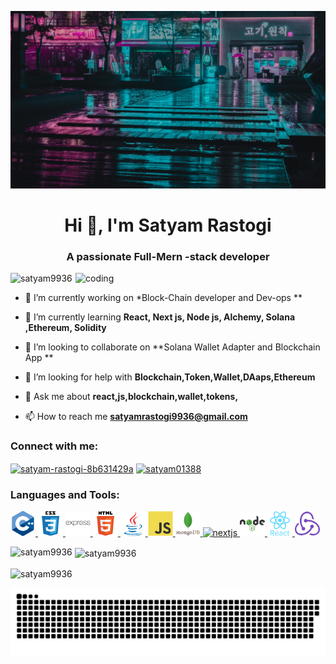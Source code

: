 ![logo](https://github.com/satyam9936/satyam9936/blob/main/wallpaperflare.com_wallpaper.jpg)
<h1 align="center">Hi 👋, I'm Satyam Rastogi</h1>
<h3 align="center">A passionate Full-Mern -stack developer</h3>

<img align="right" alt="coding" width= "400" src="https://gifdb.com/images/high/coding-penguin-i-like-pressing-buttons-puv3coc5z4pkth51.webp">

<p align="left"> <img src="https://komarev.com/ghpvc/?username=satyam9936&label=Profile%20views&color=0e75b6&style=flat" alt="satyam9936" /> </p>

- 🔭 I’m currently working on *Block-Chain developer and Dev-ops **

- 🌱 I’m currently learning **React, Next js, Node js, Alchemy, Solana ,Ethereum, Solidity**

- 👯 I’m looking to collaborate on **Solana Wallet Adapter and Blockchain App **

- 🤝 I’m looking for help with **Blockchain,Token,Wallet,DAaps,Ethereum**

- 💬 Ask me about **react,js,blockchain,wallet,tokens,**

- 📫 How to reach me **satyamrastogi9936@gmail.com**

<h3 align="left">Connect with me:</h3>
<p align="left">
<a href="https://linkedin.com/in/satyam-rastogi-8b631429a" target="blank"><img align="center" src="https://raw.githubusercontent.com/rahuldkjain/github-profile-readme-generator/master/src/images/icons/Social/linked-in-alt.svg" alt="satyam-rastogi-8b631429a" height="30" width="40" /></a>
<a href="https://instagram.com/satyam01388" target="blank"><img align="center" src="https://raw.githubusercontent.com/rahuldkjain/github-profile-readme-generator/master/src/images/icons/Social/instagram.svg" alt="satyam01388" height="30" width="40" /></a>
</p>

<h3 align="left">Languages and Tools:</h3>
<p align="left"> <a href="https://www.w3schools.com/cpp/" target="_blank" rel="noreferrer"> <img src="https://raw.githubusercontent.com/devicons/devicon/master/icons/cplusplus/cplusplus-original.svg" alt="cplusplus" width="40" height="40"/> </a> <a href="https://www.w3schools.com/css/" target="_blank" rel="noreferrer"> <img src="https://raw.githubusercontent.com/devicons/devicon/master/icons/css3/css3-original-wordmark.svg" alt="css3" width="40" height="40"/> </a> <a href="https://expressjs.com" target="_blank" rel="noreferrer"> <img src="https://raw.githubusercontent.com/devicons/devicon/master/icons/express/express-original-wordmark.svg" alt="express" width="40" height="40"/> </a> <a href="https://www.w3.org/html/" target="_blank" rel="noreferrer"> <img src="https://raw.githubusercontent.com/devicons/devicon/master/icons/html5/html5-original-wordmark.svg" alt="html5" width="40" height="40"/> </a> <a href="https://www.java.com" target="_blank" rel="noreferrer"> <img src="https://raw.githubusercontent.com/devicons/devicon/master/icons/java/java-original.svg" alt="java" width="40" height="40"/> </a> <a href="https://developer.mozilla.org/en-US/docs/Web/JavaScript" target="_blank" rel="noreferrer"> <img src="https://raw.githubusercontent.com/devicons/devicon/master/icons/javascript/javascript-original.svg" alt="javascript" width="40" height="40"/> </a> <a href="https://www.mongodb.com/" target="_blank" rel="noreferrer"> <img src="https://raw.githubusercontent.com/devicons/devicon/master/icons/mongodb/mongodb-original-wordmark.svg" alt="mongodb" width="40" height="40"/> </a> <a href="https://nextjs.org/" target="_blank" rel="noreferrer"> <img src="https://cdn.worldvectorlogo.com/logos/nextjs-2.svg" alt="nextjs" width="40" height="40"/> </a> <a href="https://nodejs.org" target="_blank" rel="noreferrer"> <img src="https://raw.githubusercontent.com/devicons/devicon/master/icons/nodejs/nodejs-original-wordmark.svg" alt="nodejs" width="40" height="40"/> </a> <a href="https://reactjs.org/" target="_blank" rel="noreferrer"> <img src="https://raw.githubusercontent.com/devicons/devicon/master/icons/react/react-original-wordmark.svg" alt="react" width="40" height="40"/> </a> <a href="https://redux.js.org" target="_blank" rel="noreferrer"> <img src="https://raw.githubusercontent.com/devicons/devicon/master/icons/redux/redux-original.svg" alt="redux" width="40" height="40"/> </a> </p>

<p><img align="left" src="https://github-readme-stats.vercel.app/api/top-langs?username=satyam9936&show_icons=true&locale=en&layout=compact" alt="satyam9936" /></p>

<p>&nbsp;<img align="center" src="https://github-readme-stats.vercel.app/api?username=satyam9936&show_icons=true&locale=en" alt="satyam9936" /></p>

<p><img align="center" src="https://github-readme-streak-stats.herokuapp.com?user=satyam9936&theme=dark&hide_border=true&exclude_days=Sun%2CMon%2CTue%2CWed%2CThu%2CFri%2CSat" alt="satyam9936" /></p>

<picture>
  <source media="(prefers-color-scheme: dark)" srcset="https://raw.githubusercontent.com/satyam9936/satyamReadme/output/github-snake-dark.svg" />
  <source media="(prefers-color-scheme: light)" srcset="https://raw.githubusercontent.com/satyam9936/satyamReadme/output/github-snake.svg" />
  <img alt="github-snake" src="https://raw.githubusercontent.com/satyam9936/satyamReadme/output/github-snake.svg" />
</picture>
